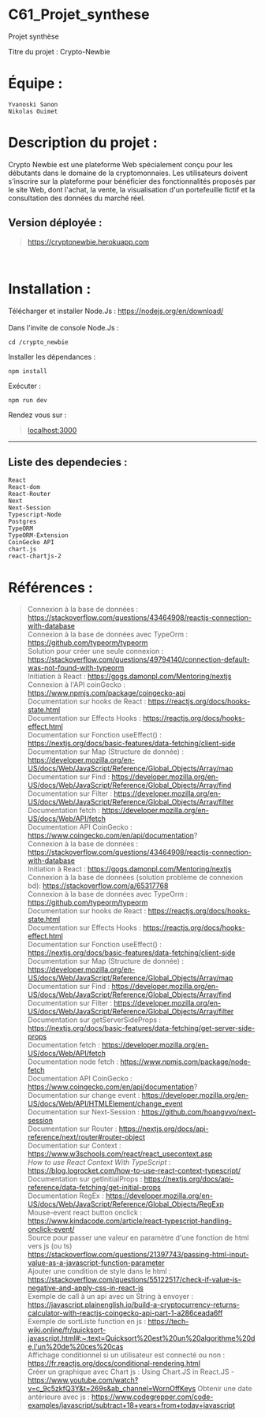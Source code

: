 # C61_Projet_synthese
Projet synthèse


Titre du projet : Crypto-Newbie

Équipe :
=======================================================
	Yvanoski Sanon
	Nikolas Ouimet

	
Description du projet :
=======================================================
Crypto Newbie est une plateforme Web spécialement conçu pour les débutants dans le domaine de la cryptomonnaies. Les utilisateurs doivent s'inscrire sur la plateforme pour bénéficier des fonctionnalités proposés par le site Web, dont l'achat, la vente, la visualisation d'un portefeuille fictif et la consultation des données du marché réel.

Version déployée :    
-------------------------------------------------------
> https://cryptonewbie.herokuapp.com    

<br>

Installation :
=======================================================
Télécharger et installer Node.Js : https://nodejs.org/en/download/    
<br>
Dans l'invite de console Node.Js :    

	cd /crypto_newbie     
Installer les dépendances :  

	npm install    

Exécuter : 

	npm run dev    

Rendez vous sur :

>[localhost:3000](localhost:3000)
-------------------------------------------------------
Liste des dependecies :
-------------------------------------------------------
	React  
	React-dom  
	React-Router  
	Next  
	Next-Session  
	Typescript-Node  
	Postgres  
	TypeORM  
	TypeORM-Extension
	CoinGecko API
	chart.js
	react-chartjs-2
	

Références :
=======================================================

>Connexion à la base de données : https://stackoverflow.com/questions/43464908/reactjs-connection-with-database  
Connexion à la base de données avec TypeOrm : https://github.com/typeorm/typeorm  
Solution pour créer une seule connexion : https://stackoverflow.com/questions/49794140/connection-default-was-not-found-with-typeorm  
Initiation à React : https://gogs.damonpl.com/Mentoring/nextjs  
Connexion à l'API coinGecko : https://www.npmjs.com/package/coingecko-api  
Documentation sur hooks de React : https://reactjs.org/docs/hooks-state.html  
Documentation sur Effects Hooks : https://reactjs.org/docs/hooks-effect.html  
Documentation sur Fonction useEffect() : https://nextjs.org/docs/basic-features/data-fetching/client-side  
Documentation sur Map (Structure de donnée) : https://developer.mozilla.org/en-US/docs/Web/JavaScript/Reference/Global_Objects/Array/map  
Documentation sur Find : https://developer.mozilla.org/en-US/docs/Web/JavaScript/Reference/Global_Objects/Array/find  
Documentation sur Filter : https://developer.mozilla.org/en-US/docs/Web/JavaScript/Reference/Global_Objects/Array/filter  
Documentation fetch : https://developer.mozilla.org/en-US/docs/Web/API/fetch  
Documentation API CoinGecko : https://www.coingecko.com/en/api/documentation?  
Connexion à la base de données : https://stackoverflow.com/questions/43464908/reactjs-connection-with-database  
Initiation à React : https://gogs.damonpl.com/Mentoring/nextjs  
Connexion à la base de données (solution problème de connexion bd): https://stackoverflow.com/a/65317768  
Connexion à la base de données avec TypeOrm : https://github.com/typeorm/typeorm  
Documentation sur hooks de React : https://reactjs.org/docs/hooks-state.html  
Documentation sur Effects Hooks : https://reactjs.org/docs/hooks-effect.html  
Documentation sur Fonction useEffect() : https://nextjs.org/docs/basic-features/data-fetching/client-side  
Documentation sur Map (Structure de donnée) : https://developer.mozilla.org/en-US/docs/Web/JavaScript/Reference/Global_Objects/Array/map  
Documentation sur Find : https://developer.mozilla.org/en-US/docs/Web/JavaScript/Reference/Global_Objects/Array/find  
Documentation sur Filter : https://developer.mozilla.org/en-US/docs/Web/JavaScript/Reference/Global_Objects/Array/filter    
Documentation sur getServerSideProps : https://nextjs.org/docs/basic-features/data-fetching/get-server-side-props     
Documentation fetch : https://developer.mozilla.org/en-US/docs/Web/API/fetch  
Documentation node fetch : https://www.npmjs.com/package/node-fetch  
Documentation API CoinGecko : https://www.coingecko.com/en/api/documentation?  
Documentation sur change event : https://developer.mozilla.org/en-US/docs/Web/API/HTMLElement/change_event  
Documentation sur Next-Session : https://github.com/hoangvvo/next-session  
Documentation sur Router : https://nextjs.org/docs/api-reference/next/router#router-object  
Documentation sur Context : https://www.w3schools.com/react/react_usecontext.asp  
*How to use React Context With TypeScript* : https://blog.logrocket.com/how-to-use-react-context-typescript/  
Documentation sur getInitialProps : https://nextjs.org/docs/api-reference/data-fetching/get-initial-props  
Documentation RegEx : https://developer.mozilla.org/en-US/docs/Web/JavaScript/Reference/Global_Objects/RegExp  
Mouse-event react button onclick : https://www.kindacode.com/article/react-typescript-handling-onclick-event/  
Source pour passer une valeur en paramètre d'une fonction de html vers js (ou ts) https://stackoverflow.com/questions/21397743/passing-html-input-value-as-a-javascript-function-parameter  
Ajouter une condition de style dans le html : https://stackoverflow.com/questions/55122517/check-if-value-is-negative-and-apply-css-in-react-js  
Exemple de call à un api avec un String à envoyer : https://javascript.plainenglish.io/build-a-cryptocurrency-returns-calculator-with-reactjs-coingecko-api-part-1-a286ceada6ff  
Exemple de sortListe function en js : https://tech-wiki.online/fr/quicksort-javascript.html#:~:text=Quicksort%20est%20un%20algorithme%20de,l'un%20de%20ces%20cas  
Affichage conditionnel si un utilisateur est connecté ou non : https://fr.reactjs.org/docs/conditional-rendering.html  
Créer un graphique avec Chart js : Using Chart.JS in React.JS -https://www.youtube.com/watch?v=c_9c5zkfQ3Y&t=269s&ab_channel=WornOffKeys
Obtenir une date antérieure avec js : https://www.codegrepper.com/code-examples/javascript/subtract+18+years+from+today+javascript    
